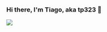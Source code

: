### Hi there, I'm Tiago, aka tp323 👋



<img src="{https://img.shields.io/badge/Java-ED8B00?style=for-the-badge&logo=java&logoColor=white}" />

<!--
**tp323/tp323** is a ✨ _special_ ✨ repository because its `README.md` (this file) appears on your GitHub profile.

Here are some ideas to get you started:

- 🔭 I’m currently working on ...
- 🌱 I’m currently learning ...
- 👯 I’m looking to collaborate on ...
- 🤔 I’m looking for help with ...
- 💬 Ask me about ...
- 📫 How to reach me: ...
- 😄 Pronouns: ...
- ⚡ Fun fact: ...
-->
